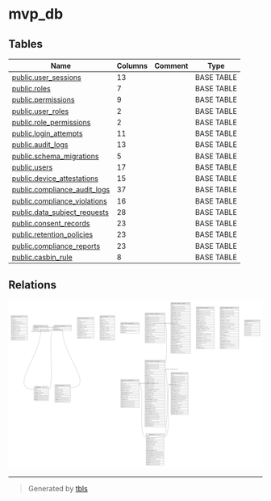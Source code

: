 # mvp_db

## Tables

| Name | Columns | Comment | Type |
| ---- | ------- | ------- | ---- |
| [public.user_sessions](public.user_sessions.md) | 13 |  | BASE TABLE |
| [public.roles](public.roles.md) | 7 |  | BASE TABLE |
| [public.permissions](public.permissions.md) | 9 |  | BASE TABLE |
| [public.user_roles](public.user_roles.md) | 2 |  | BASE TABLE |
| [public.role_permissions](public.role_permissions.md) | 2 |  | BASE TABLE |
| [public.login_attempts](public.login_attempts.md) | 11 |  | BASE TABLE |
| [public.audit_logs](public.audit_logs.md) | 13 |  | BASE TABLE |
| [public.schema_migrations](public.schema_migrations.md) | 5 |  | BASE TABLE |
| [public.users](public.users.md) | 17 |  | BASE TABLE |
| [public.device_attestations](public.device_attestations.md) | 15 |  | BASE TABLE |
| [public.compliance_audit_logs](public.compliance_audit_logs.md) | 37 |  | BASE TABLE |
| [public.compliance_violations](public.compliance_violations.md) | 16 |  | BASE TABLE |
| [public.data_subject_requests](public.data_subject_requests.md) | 28 |  | BASE TABLE |
| [public.consent_records](public.consent_records.md) | 23 |  | BASE TABLE |
| [public.retention_policies](public.retention_policies.md) | 23 |  | BASE TABLE |
| [public.compliance_reports](public.compliance_reports.md) | 23 |  | BASE TABLE |
| [public.casbin_rule](public.casbin_rule.md) | 8 |  | BASE TABLE |

## Relations

![er](schema.svg)

---

> Generated by [tbls](https://github.com/k1LoW/tbls)
